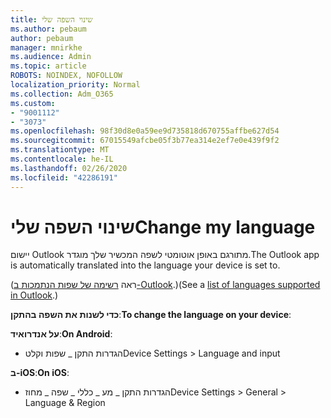 ```yaml
---
title: שינוי השפה שלי
ms.author: pebaum
author: pebaum
manager: mnirkhe
ms.audience: Admin
ms.topic: article
ROBOTS: NOINDEX, NOFOLLOW
localization_priority: Normal
ms.collection: Adm_O365
ms.custom:
- "9001112"
- "3073"
ms.openlocfilehash: 98f30d8e0a59ee9d735818d670755affbe627d54
ms.sourcegitcommit: 67015549afcbe05f3b77ea314e2ef7e0e439f9f2
ms.translationtype: MT
ms.contentlocale: he-IL
ms.lasthandoff: 02/26/2020
ms.locfileid: "42286191"
---
```

# <a name="change-my-language"></a><span data-ttu-id="b34b3-102">שינוי השפה שלי</span><span class="sxs-lookup"><span data-stu-id="b34b3-102">Change my language</span></span>

<span data-ttu-id="b34b3-103">יישום Outlook מתורגם באופן אוטומטי לשפה המכשיר שלך מוגדר.</span><span class="sxs-lookup"><span data-stu-id="b34b3-103">The Outlook app is automatically translated into the language your device is set to.</span></span> 

<span data-ttu-id="b34b3-104">(ראה [רשימה של שפות הנתמכות ב-Outlook](https://acompli.helpshift.com/a/outlook/?s=general-questions&f=in-which-languages-is-your-app-translated).)</span><span class="sxs-lookup"><span data-stu-id="b34b3-104">(See a [list of languages supported in Outlook](https://acompli.helpshift.com/a/outlook/?s=general-questions&f=in-which-languages-is-your-app-translated).)</span></span> 

<span data-ttu-id="b34b3-105">**כדי לשנות את השפה בהתקן**:</span><span class="sxs-lookup"><span data-stu-id="b34b3-105">**To change the language on your device**:</span></span> 

<span data-ttu-id="b34b3-106">**על אנדרואיד**:</span><span class="sxs-lookup"><span data-stu-id="b34b3-106">**On Android**:</span></span> 

- <span data-ttu-id="b34b3-107">הגדרות התקן _ שפות וקלט</span><span class="sxs-lookup"><span data-stu-id="b34b3-107">Device Settings > Language and input</span></span> 

<span data-ttu-id="b34b3-108">**ב-iOS**:</span><span class="sxs-lookup"><span data-stu-id="b34b3-108">**On iOS**:</span></span> 

- <span data-ttu-id="b34b3-109">הגדרות התקן _ מע _ כללי _ שפה _ מחוז</span><span class="sxs-lookup"><span data-stu-id="b34b3-109">Device Settings > General > Language & Region</span></span> 
